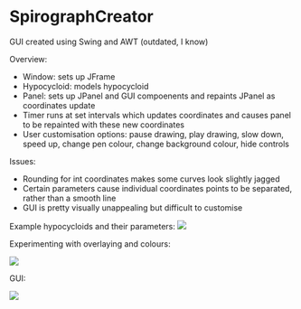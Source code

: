 # SpirographCreator

GUI created using Swing and AWT (outdated, I know)

Overview:
- Window: sets up JFrame
- Hypocycloid: models hypocycloid
- Panel: sets up JPanel and GUI compoenents and repaints JPanel as coordinates update
- Timer runs at set intervals which updates coordinates and causes panel to be repainted with these new coordinates
- User customisation options: pause drawing, play drawing, slow down, speed up, change pen colour, change background colour, hide controls


Issues:
- Rounding for int coordinates makes some curves look slightly jagged
- Certain parameters cause individual coordinates points to be separated, rather than a smooth line
- GUI is pretty visually unappealing but difficult to customise

Example hypocycloids and their parameters:
![](https://user-images.githubusercontent.com/92796525/141858723-8cec5e18-24e0-4e5b-aeed-9076a9f680e1.png)

Experimenting with overlaying and colours:

![](https://user-images.githubusercontent.com/92796525/141858786-c207723c-62c3-4132-a59a-66c710bb3336.png)

GUI:

![](https://user-images.githubusercontent.com/92796525/141858797-07746485-0162-49a0-86e9-e5c990178022.png)
